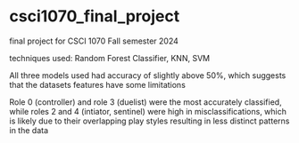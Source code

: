 # csci1070_final_project
final project for CSCI 1070 Fall semester 2024

techniques used: Random Forest Classifier, KNN, SVM

All three models used had accuracy of slightly above 50%, which suggests that the datasets features have some limitations

Role 0 (controller) and role 3 (duelist) were the most accurately classified, while roles 2 and 4 (intiator, sentinel) were high in misclassifications, which is likely due to their overlapping play styles resulting in less distinct patterns in the data

